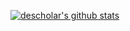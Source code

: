 [![descholar's github stats](https://github-readme-stats.vercel.app/api?username=descholar-ceo&show_icons=true&theme=radical)](https://github.com/descholar-ceo/github-readme-stats)
